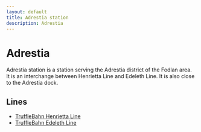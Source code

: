 ```yaml
---
layout: default
title: Adrestia station
description: Adrestia
---
```


# Adrestia

Adrestia station is a station serving the Adrestia district of the Fodlan area. It is an interchange between Henrietta Line and Edeleth Line. It is also close to the Adrestia dock.

## Lines

- [TruffleBahn Henrietta Line](/rail-lines/tb-henrietta-line)
- [TruffleBahn Edeleth Line](/rail-lines/tb-edeleth-line)
